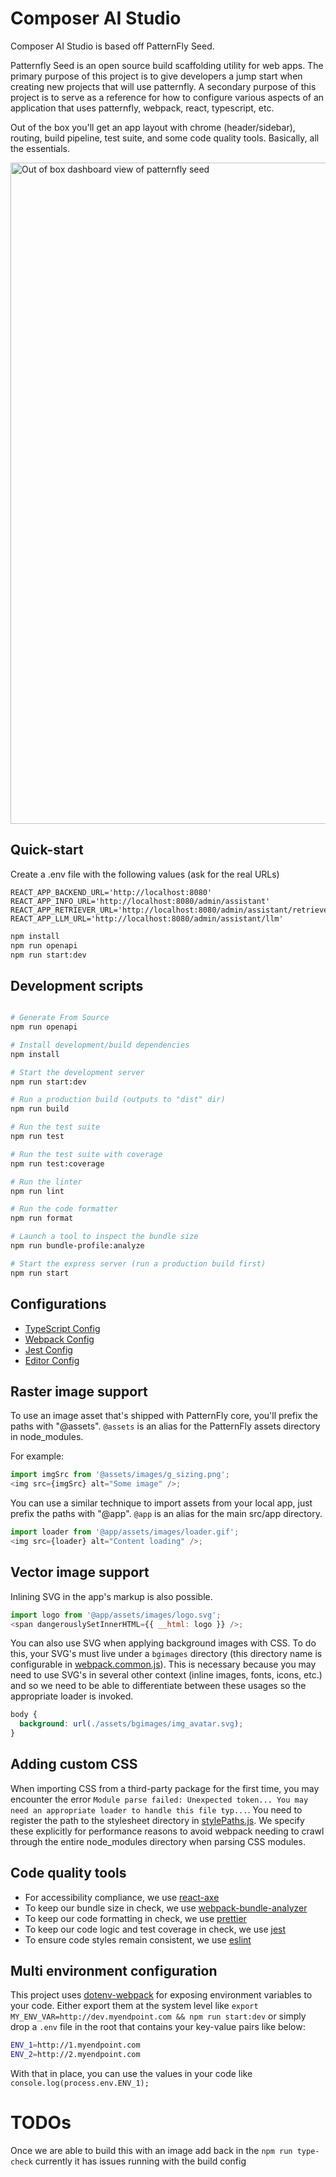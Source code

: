 # Composer AI Studio

Composer AI Studio is based off PatternFly Seed.

Patternfly Seed is an open source build scaffolding utility for web apps. The primary purpose of this project is to give developers a jump start when creating new projects that will use patternfly. A secondary purpose of this project is to serve as a reference for how to configure various aspects of an application that uses patternfly, webpack, react, typescript, etc.

Out of the box you'll get an app layout with chrome (header/sidebar), routing, build pipeline, test suite, and some code quality tools. Basically, all the essentials.

<img width="1058" alt="Out of box dashboard view of patternfly seed" src="https://user-images.githubusercontent.com/5942899/103803761-03a0a500-501f-11eb-870a-345d7d035e6b.png">

## Quick-start

Create a .env file with the following values (ask for the real URLs)

```
REACT_APP_BACKEND_URL='http://localhost:8080'
REACT_APP_INFO_URL='http://localhost:8080/admin/assistant'
REACT_APP_RETRIEVER_URL='http://localhost:8080/admin/assistant/retrieverConnection'
REACT_APP_LLM_URL='http://localhost:8080/admin/assistant/llm'
```

```bash
npm install
npm run openapi
npm run start:dev
```

## Development scripts

```sh

# Generate From Source
npm run openapi

# Install development/build dependencies
npm install

# Start the development server
npm run start:dev

# Run a production build (outputs to "dist" dir)
npm run build

# Run the test suite
npm run test

# Run the test suite with coverage
npm run test:coverage

# Run the linter
npm run lint

# Run the code formatter
npm run format

# Launch a tool to inspect the bundle size
npm run bundle-profile:analyze

# Start the express server (run a production build first)
npm run start
```

## Configurations

- [TypeScript Config](./tsconfig.json)
- [Webpack Config](./webpack.common.js)
- [Jest Config](./jest.config.js)
- [Editor Config](./.editorconfig)

## Raster image support

To use an image asset that's shipped with PatternFly core, you'll prefix the paths with "@assets". `@assets` is an alias for the PatternFly assets directory in node_modules.

For example:

```js
import imgSrc from '@assets/images/g_sizing.png';
<img src={imgSrc} alt="Some image" />;
```

You can use a similar technique to import assets from your local app, just prefix the paths with "@app". `@app` is an alias for the main src/app directory.

```js
import loader from '@app/assets/images/loader.gif';
<img src={loader} alt="Content loading" />;
```

## Vector image support

Inlining SVG in the app's markup is also possible.

```js
import logo from '@app/assets/images/logo.svg';
<span dangerouslySetInnerHTML={{ __html: logo }} />;
```

You can also use SVG when applying background images with CSS. To do this, your SVG's must live under a `bgimages` directory (this directory name is configurable in [webpack.common.js](./webpack.common.js#L5)). This is necessary because you may need to use SVG's in several other context (inline images, fonts, icons, etc.) and so we need to be able to differentiate between these usages so the appropriate loader is invoked.

```css
body {
  background: url(./assets/bgimages/img_avatar.svg);
}
```

## Adding custom CSS

When importing CSS from a third-party package for the first time, you may encounter the error `Module parse failed: Unexpected token... You may need an appropriate loader to handle this file typ...`. You need to register the path to the stylesheet directory in [stylePaths.js](./stylePaths.js). We specify these explicitly for performance reasons to avoid webpack needing to crawl through the entire node_modules directory when parsing CSS modules.

## Code quality tools

- For accessibility compliance, we use [react-axe](https://github.com/dequelabs/react-axe)
- To keep our bundle size in check, we use [webpack-bundle-analyzer](https://github.com/webpack-contrib/webpack-bundle-analyzer)
- To keep our code formatting in check, we use [prettier](https://github.com/prettier/prettier)
- To keep our code logic and test coverage in check, we use [jest](https://github.com/facebook/jest)
- To ensure code styles remain consistent, we use [eslint](https://eslint.org/)

## Multi environment configuration

This project uses [dotenv-webpack](https://www.npmjs.com/package/dotenv-webpack) for exposing environment variables to your code. Either export them at the system level like `export MY_ENV_VAR=http://dev.myendpoint.com && npm run start:dev` or simply drop a `.env` file in the root that contains your key-value pairs like below:

```sh
ENV_1=http://1.myendpoint.com
ENV_2=http://2.myendpoint.com
```

With that in place, you can use the values in your code like `console.log(process.env.ENV_1);`

# TODOs

Once we are able to build this with an image add back in the `npm run type-check` currently it has issues running with the build config
